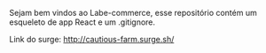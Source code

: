 Sejam bem vindos ao Labe-commerce, esse repositório contém um esqueleto de app React e um .gitignore.

Link do surge: http://cautious-farm.surge.sh/
